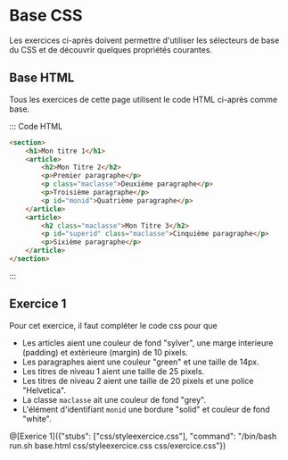 # Base CSS

Les exercices ci-après doivent permettre d'utiliser les sélecteurs de base du CSS et de découvrir quelques propriétés courantes.

## Base HTML

Tous les exercices de cette page utilisent le code HTML ci-après comme base.

::: Code HTML

```html
<section>
	<h1>Mon titre 1</h1>
	<article>
		<h2>Mon Titre 2</h2>
		<p>Premier paragraphe</p>
		<p class="maclasse">Deuxième paragraphe</p>
		<p>Troisième paragraphe</p>
		<p id="monid">Quatrième paragraphe</p>
	</article>
	<article>
		<h2 class="maclasse">Mon Titre 3</h2>
		<p id="superid" class="maclasse">Cinquième paragraphe</p>
		<p>Sixième paragraphe</p>
	</article>
</section>
```

:::

## Exercice 1

Pour cet exercice, il faut compléter le code css pour que
- Les articles aient une couleur de fond "sylver", une marge interieure (padding) et extèrieure (margin) de 10 pixels. 
- Les paragraphes aient une couleur "green" et une taille de 14px.
- Les titres de niveau 1 aient une taille de 25 pixels.
- Les titres de niveau 2 aient une taille de 20 pixels et une police "Helvetica".
- La classe `maclasse` ait une couleur de fond "grey".
- L'élément d'identifiant `monid` une bordure "solid" et couleur de fond "white".

@[Exerice 1]({"stubs": ["css/styleexercice.css"], "command": "/bin/bash run.sh base.html css/styleexercice.css css/exercice.css"})

